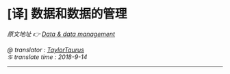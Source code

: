 # [译] 数据和数据的管理

*原文地址 👉 [Data & data management][0]*

*@ translator : [TaylorTaurus](https://github.com/taylortaurus)*    
*♋ translate time : 2018-9-14*    

---




[0]: https://www.ranorex.com/help/latest/ranorex-studio-advanced/data-driven-testing/data-data-management/